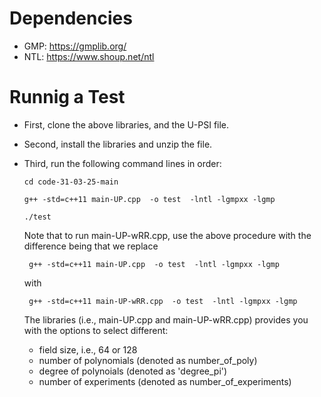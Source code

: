 
# Dependencies

* GMP: https://gmplib.org/
* NTL: https://www.shoup.net/ntl

# Runnig a Test

* First, clone the above libraries, and the U-PSI file. 
* Second, install the libraries and unzip the file. 
* Third, run the following command lines in order:

      cd code-31-03-25-main
    
      g++ -std=c++11 main-UP.cpp  -o test  -lntl -lgmpxx -lgmp
    
      ./test

  Note that to run main-UP-wRR.cpp, use the above procedure with the difference being that we replace

       g++ -std=c++11 main-UP.cpp  -o test  -lntl -lgmpxx -lgmp
  
  with

       g++ -std=c++11 main-UP-wRR.cpp  -o test  -lntl -lgmpxx -lgmp


  The libraries (i.e., main-UP.cpp and main-UP-wRR.cpp) provides you with the options to select different:

  * field size, i.e., 64 or 128
  * number of polynomials (denoted as number_of_poly)
  * degree of polynoials (denoted as 'degree_pi')
  * number of experiments (denoted as number_of_experiments)
